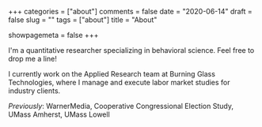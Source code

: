 +++
categories = ["about"]
comments = false
date = "2020-06-14"
draft = false
slug = ""
tags = ["about"]
title = "About"

showpagemeta = false
+++

I'm a quantitative researcher specializing in behavioral science. Feel free to drop me a line!

I currently work on the Applied Research team at Burning Glass Technologies, where I manage and execute labor market studies for industry clients. 

*Previously*: WarnerMedia, Cooperative Congressional Election Study, UMass Amherst, UMass Lowell
